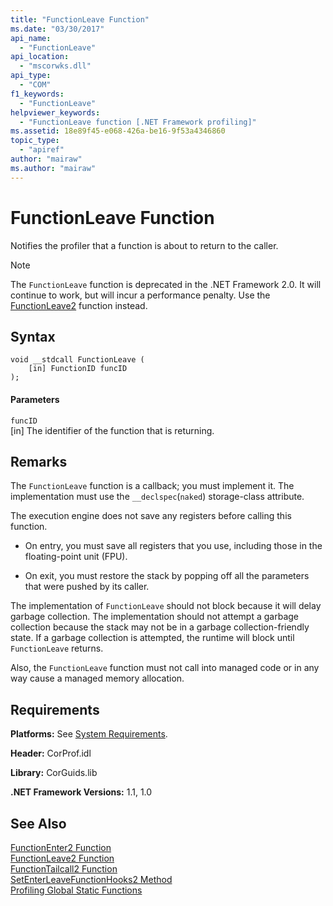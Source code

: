 ```yaml
---
title: "FunctionLeave Function"
ms.date: "03/30/2017"
api_name: 
  - "FunctionLeave"
api_location: 
  - "mscorwks.dll"
api_type: 
  - "COM"
f1_keywords: 
  - "FunctionLeave"
helpviewer_keywords: 
  - "FunctionLeave function [.NET Framework profiling]"
ms.assetid: 18e89f45-e068-426a-be16-9f53a4346860
topic_type: 
  - "apiref"
author: "mairaw"
ms.author: "mairaw"
---
```

# FunctionLeave Function
Notifies the profiler that a function is about to return to the caller.  
  
> [!NOTE]
>  The `FunctionLeave` function is deprecated in the .NET Framework 2.0. It will continue to work, but will incur a performance penalty. Use the [FunctionLeave2](../../../../docs/framework/unmanaged-api/profiling/functionleave2-function.md) function instead.  
  
## Syntax  
  
```  
void __stdcall FunctionLeave (  
    [in] FunctionID funcID  
);  
```  
  
#### Parameters  
 `funcID`  
 [in] The identifier of the function that is returning.  
  
## Remarks  
 The `FunctionLeave` function is a callback; you must implement it. The implementation must use the `__declspec`(`naked`) storage-class attribute.  
  
 The execution engine does not save any registers before calling this function.  
  
-   On entry, you must save all registers that you use, including those in the floating-point unit (FPU).  
  
-   On exit, you must restore the stack by popping off all the parameters that were pushed by its caller.  
  
 The implementation of `FunctionLeave` should not block because it will delay garbage collection. The implementation should not attempt a garbage collection because the stack may not be in a garbage collection-friendly state. If a garbage collection is attempted, the runtime will block until `FunctionLeave` returns.  
  
 Also, the `FunctionLeave` function must not call into managed code or in any way cause a managed memory allocation.  
  
## Requirements  
 **Platforms:** See [System Requirements](../../../../docs/framework/get-started/system-requirements.md).  
  
 **Header:** CorProf.idl  
  
 **Library:** CorGuids.lib  
  
 **.NET Framework Versions:** 1.1, 1.0  
  
## See Also  
 [FunctionEnter2 Function](../../../../docs/framework/unmanaged-api/profiling/functionenter2-function.md)  
 [FunctionLeave2 Function](../../../../docs/framework/unmanaged-api/profiling/functionleave2-function.md)  
 [FunctionTailcall2 Function](../../../../docs/framework/unmanaged-api/profiling/functiontailcall2-function.md)  
 [SetEnterLeaveFunctionHooks2 Method](../../../../docs/framework/unmanaged-api/profiling/icorprofilerinfo2-setenterleavefunctionhooks2-method.md)  
 [Profiling Global Static Functions](../../../../docs/framework/unmanaged-api/profiling/profiling-global-static-functions.md)
